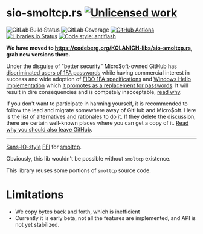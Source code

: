 sio-smoltcp.rs [![Unlicensed work](https://raw.githubusercontent.com/unlicense/unlicense.org/master/static/favicon.png)](https://unlicense.org/)
==============
~~![GitLab Build Status](https://gitlab.com/KOLANICH-libs/sio-smoltcp.rs/badges/master/pipeline.svg)~~
~~![GitLab Coverage](https://gitlab.com/KOLANICH-libs/sio-smoltcp.rs/badges/master/coverage.svg)~~
~~[![GitHub Actions](https://github.com/KOLANICH-libs/sio-smoltcp.rs/workflows/CI/badge.svg)](https://github.com/KOLANICH-libs/sio-smoltcp.rs/actions/)~~
[![Libraries.io Status](https://img.shields.io/librariesio/github/KOLANICH-libs/sio-smoltcp.rs.svg)](https://libraries.io/github/KOLANICH-libs/sio-smoltcp.rs)
[![Code style: antiflash](https://img.shields.io/badge/code%20style-antiflash-FFF.svg)](https://codeberg.org/KOLANICH-tools/antiflash.py)

**We have moved to https://codeberg.org/KOLANICH-libs/sio-smoltcp.rs, grab new versions there.**

Under the disguise of "better security" Micro$oft-owned GitHub has [discriminated users of 1FA passwords](https://github.blog/2023-03-09-raising-the-bar-for-software-security-github-2fa-begins-march-13/) while having commercial interest in success and wide adoption of [FIDO 1FA specifications](https://fidoalliance.org/specifications/download/) and [Windows Hello implementation](https://support.microsoft.com/en-us/windows/passkeys-in-windows-301c8944-5ea2-452b-9886-97e4d2ef4422) which [it promotes as a replacement for passwords](https://github.blog/2023-07-12-introducing-passwordless-authentication-on-github-com/). It will result in dire consequencies and is competely inacceptable, [read why](https://codeberg.org/KOLANICH/Fuck-GuanTEEnomo).

If you don't want to participate in harming yourself, it is recommended to follow the lead and migrate somewhere away of GitHub and Micro$oft. Here is [the list of alternatives and rationales to do it](https://github.com/orgs/community/discussions/49869). If they delete the discussion, there are certain well-known places where you can get a copy of it. [Read why you should also leave GitHub](https://codeberg.org/KOLANICH/Fuck-GuanTEEnomo).

---

[Sans-IO-style](https://sans-io.readthedocs.io/how-to-sans-io.html) [FFI](https://en.wikipedia.org/wiki/Foreign_function_interface) for [smoltcp](https://github.com/smoltcp-rs/smoltcp).

Obviously, this lib wouldn't be possible without `smoltcp` existence.

This library reuses some portions of `smoltcp` source code.


Limitations
===========
* We copy bytes back and forth, which is inefficient
* Currently it is early beta, not all the features are implemented, and API is not yet stabilized.
